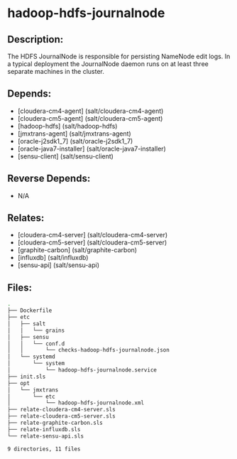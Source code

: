 # hadoop-hdfs-journalnode

## Description:

The HDFS JournalNode is responsible for persisting NameNode edit logs. In a
typical deployment the JournalNode daemon runs on at least three separate
machines in the cluster.

## Depends:

  -  [cloudera-cm4-agent] (salt/cloudera-cm4-agent)
  -  [cloudera-cm5-agent] (salt/cloudera-cm5-agent)
  -  [hadoop-hdfs] (salt/hadoop-hdfs)
  -  [jmxtrans-agent] (salt/jmxtrans-agent)
  -  [oracle-j2sdk1\_7] (salt/oracle-j2sdk1_7)
  -  [oracle-java7-installer] (salt/oracle-java7-installer)
  -  [sensu-client] (salt/sensu-client)

## Reverse Depends:

  -  N/A

## Relates:

  -  [cloudera-cm4-server] (salt/cloudera-cm4-server)
  -  [cloudera-cm5-server] (salt/cloudera-cm5-server)
  -  [graphite-carbon] (salt/graphite-carbon)
  -  [influxdb] (salt/influxdb)
  -  [sensu-api] (salt/sensu-api)

## Files:

```bash
.
├── Dockerfile
├── etc
│   ├── salt
│   │   └── grains
│   ├── sensu
│   │   └── conf.d
│   │       └── checks-hadoop-hdfs-journalnode.json
│   └── systemd
│       └── system
│           └── hadoop-hdfs-journalnode.service
├── init.sls
├── opt
│   └── jmxtrans
│       └── etc
│           └── hadoop-hdfs-journalnode.xml
├── relate-cloudera-cm4-server.sls
├── relate-cloudera-cm5-server.sls
├── relate-graphite-carbon.sls
├── relate-influxdb.sls
└── relate-sensu-api.sls

9 directories, 11 files
```
